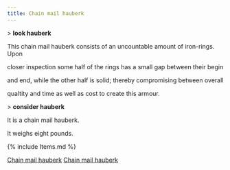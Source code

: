 ```yaml
---
title: Chain mail hauberk
---
```


\> **look hauberk**

This chain mail hauberk consists of an uncountable amount of iron-rings.
Upon

closer inspection some half of the rings has a small gap between their
begin

and end, while the other half is solid; thereby compromising between
overall

qualtity and time as well as cost to create this armour.

\> **consider hauberk**

It is a chain mail hauberk.

It weighs eight pounds.

{% include Items.md %}

[Chain mail hauberk](Category:Mail_equipment "wikilink") [Chain mail
hauberk](Category:Body_items "wikilink")